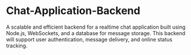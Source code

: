 # Chat-Application-Backend
A scalable and efficient backend for a realtime chat application built using Node.js, WebSockets, and a database for message storage. This backend will support user authentication, message delivery, and online status tracking.
